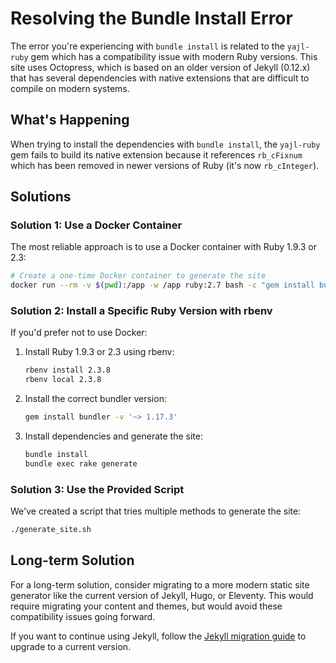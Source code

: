 # Resolving the Bundle Install Error

The error you're experiencing with `bundle install` is related to the `yajl-ruby` gem which has a compatibility issue with modern Ruby versions. This site uses Octopress, which is based on an older version of Jekyll (0.12.x) that has several dependencies with native extensions that are difficult to compile on modern systems.

## What's Happening

When trying to install the dependencies with `bundle install`, the `yajl-ruby` gem fails to build its native extension because it references `rb_cFixnum` which has been removed in newer versions of Ruby (it's now `rb_cInteger`).

## Solutions

### Solution 1: Use a Docker Container

The most reliable approach is to use a Docker container with Ruby 1.9.3 or 2.3:

```bash
# Create a one-time Docker container to generate the site
docker run --rm -v $(pwd):/app -w /app ruby:2.7 bash -c "gem install bundler -v 1.17.3 && bundle _1.17.3_ install && bundle exec rake generate"
```

### Solution 2: Install a Specific Ruby Version with rbenv

If you'd prefer not to use Docker:

1. Install Ruby 1.9.3 or 2.3 using rbenv:
   ```bash
   rbenv install 2.3.8
   rbenv local 2.3.8
   ```

2. Install the correct bundler version:
   ```bash
   gem install bundler -v '~> 1.17.3'
   ```

3. Install dependencies and generate the site:
   ```bash
   bundle install
   bundle exec rake generate
   ```

### Solution 3: Use the Provided Script

We've created a script that tries multiple methods to generate the site:

```bash
./generate_site.sh
```

## Long-term Solution

For a long-term solution, consider migrating to a more modern static site generator like the current version of Jekyll, Hugo, or Eleventy. This would require migrating your content and themes, but would avoid these compatibility issues going forward.

If you want to continue using Jekyll, follow the [Jekyll migration guide](https://jekyllrb.com/docs/upgrading/) to upgrade to a current version.